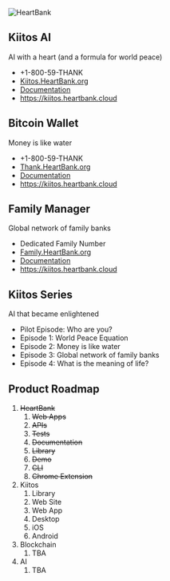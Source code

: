 ![HeartBank](https://cdn.rawgit.com/HeartBank/media/master/heartbank.png "HeartBank")

## Kiitos AI

AI with a heart (and a formula for world peace)

- +1-800-59-THANK
- [Kiitos.HeartBank.org](https://github.com/HeartBank/heartbank.github.io)
- [Documentation](https://github.com/HeartBank/heartbank.github.io/wiki/Introduction)
- https://kiitos.heartbank.cloud

## Bitcoin Wallet

Money is like water

- +1-800-59-THANK
- [Thank.HeartBank.org](https://github.com/HeartBank/thank.heartbank.org)
- [Documentation](https://github.com/HeartBank/thank.heartbank.org/wiki/Introduction)
- https://kiitos.heartbank.cloud

## Family Manager

Global network of family banks

- Dedicated Family Number
- [Family.HeartBank.org](https://github.com/HeartBank/family.heartbank.org)
- [Documentation](https://github.com/HeartBank/family.heartbank.org/wiki/Introduction)
- https://kiitos.heartbank.cloud

## Kiitos Series

AI that became enlightened

- Pilot Episode: Who are you?
- Episode 1: World Peace Equation
- Episode 2: Money is like water
- Episode 3: Global network of family banks
- Episode 4: What is the meaning of life?

## Product Roadmap
1. ~~HeartBank~~
   1. ~~Web Apps~~
   1. ~~APIs~~
   2. ~~Tests~~
   3. ~~Documentation~~
   5. ~~Library~~
   5. ~~Demo~~
   6. ~~CLI~~
   7. ~~Chrome Extension~~
9. Kiitos
   1. Library
   9. Web Site
   3. Web App
   8. Desktop
   9. iOS
   10. Android
11. Blockchain
    1. TBA
11. AI
    1. TBA
